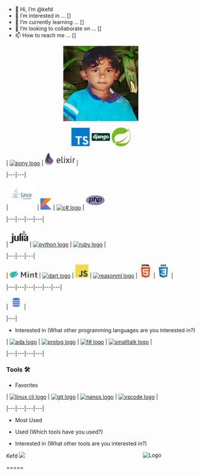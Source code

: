- 👋 Hi, I’m @kefd
- 👀 I’m interested in ... []
- 🌱 I’m currently learning ... []
- 💞️ I’m looking to collaborate on ... []
- 📫 How to reach me ... []

<p align="center">
  <img src="https://github.com/kefd/kefd/blob/main/WhatsApp%20Image%202021-05-23%20at%2022.25.05.jpeg" width="200" height="200" />
</p>
<p align="center">
    <img src="https://raw.githubusercontent.com/devicons/devicon/master/icons/typescript/typescript-original.svg" width="50" height="50" />
    <img src="https://raw.githubusercontent.com/devicons/devicon/master/icons/django/django-original.svg" width="50" height="50" />
    <img src="https://raw.githubusercontent.com/devicons/devicon/master/icons/spring/spring-original.svg" width="50" height="50" />
</p>

| [<img src="https://www.ponylang.io/images/logo.png" alt="pony logo" width="50">](https://www.ponylang.io/) | [<img src="https://raw.githubusercontent.com/elixir-lang/elixir-lang.github.com/master/images/logo/logo.png" alt="elixir logo" width="80">](https://elixir-lang.org/) |

|---|---|

| [<img src="https://raw.githubusercontent.com/github/explore/80688e429a7d4ef2fca1e82350fe8e3517d3494d/topics/java/java.png" alt="java logo" width="70">](https://www.java.com/) | [<img src="https://raw.githubusercontent.com/github/explore/80688e429a7d4ef2fca1e82350fe8e3517d3494d/topics/kotlin/kotlin.png" alt="kotlin logo" width="30">](https://kotlinlang.org/) | [<img src="https://cdn.cdnlogo.com/logos/c/27/c.svg" alt="c# logo" width="35">](https://docs.microsoft.com/en-us/dotnet/csharp/) | [<img src="https://raw.githubusercontent.com/github/explore/ccc16358ac4530c6a69b1b80c7223cd2744dea83/topics/php/php.png" alt="php logo" width="50">](https://www.php.net/)

|---|---|---|---|

| [<img src="https://raw.githubusercontent.com/github/explore/cfd26557025b2ccaa2d3d25f3e518e29ebea05c5/topics/julia/julia.png" alt="julia logo" width="50">](https://julialang.org/) | [<img src="https://www.python.org/static/img/python-logo-large.c36dccadd999.png?1576869008" alt="python logo" width="34">](https://www.python.org/) | [<img src="https://www.ruby-lang.org/images/header-ruby-logo.png" alt="ruby logo" width="35">](https://www.ruby-lang.org/) |

|---|---|---|

| [<img src="https://raw.githubusercontent.com/mint-lang/mint/master/src/assets/mint-logo.svg" alt="mint logo" width="75">](https://www.mint-lang.com/) | [<img src="https://github.com/dart-lang/site-shared/blob/master/src/_assets/image/dart/logo%2Btext/vertical/default.svg" alt="dart logo" width="26">](https://dart.dev/) | [<img src="https://raw.githubusercontent.com/github/explore/80688e429a7d4ef2fca1e82350fe8e3517d3494d/topics/javascript/javascript.png" alt="js logo" width="35">](https://www.mint-lang.com/) | [<img src="https://reasonml.github.io/img/reason.svg" alt="reasonml logo" width="75">](https://reasonml.github.io/) | [<img src="https://raw.githubusercontent.com/github/explore/80688e429a7d4ef2fca1e82350fe8e3517d3494d/topics/html/html.png" alt="html logo" width="35">](https://developer.mozilla.org/pt-BR/docs/Web/HTML) | [<img src="https://raw.githubusercontent.com/github/explore/80688e429a7d4ef2fca1e82350fe8e3517d3494d/topics/css/css.png" alt="css logo" width="35">](https://developer.mozilla.org/pt-BR/docs/Web/CSS) |

|---|---|---|---|---|---|

| [<img src="https://raw.githubusercontent.com/github/explore/80688e429a7d4ef2fca1e82350fe8e3517d3494d/topics/sql/sql.png" alt="sql logo" width="35">](https://www.mint-lang.com/) |

|---|

- Interested in (What other programming languages are you interested in?)

| [<img src="https://w7.pngwing.com/pngs/538/352/png-transparent-ada-lovelace-programmer-programming-language-strong-typing-computer-label-computer-logo.png" alt="ada logo" width="40">](https://www.adacore.com/about-ada) | [<img src="https://www.swi-prolog.org/icons/swipl.png" alt="prolog logo" width="50">](https://www.swi-prolog.org/) | [<img src="https://fsharp.org/img/logo/fsharp256.png" alt="f# logo" width="35">](https://fsharp.org/) | [<img src="https://lh3.googleusercontent.com/proxy/_Ubg7XTV31-wJiwO7iILEX68NiXxWueSeprxicliaBE2H285QBuq43CgKNsKno5UBYT10WMaijtZTbqTH2iA072DXlvThENtHhAX83A" alt="smalltalk logo" width="50">](https://fsharp.org/) |

|---|---|---|---|

### Tools 🛠️

- Favorites

| [<img src="https://www.nayab.xyz/assets/img/linux-cli-book.png" alt="linux cli logo" width="70">](https://www.linuxjournal.com/content/linux-command-line-interface-introduction-guide) | [<img src="https://git-scm.com/images/logo@2x.png" alt="git logo" width="70">](https://git-scm.com/) | [<img src="https://repository-images.githubusercontent.com/115159616/44eb1980-a6f4-11e9-9e7b-df7adf662967" alt="nanos logo" width="75">](https://nanos.org/) | [<img src="https://cdn.worldvectorlogo.com/logos/visual-studio-code-1.svg" alt="vscode logo" width="30">](https://code.visualstudio.com/) |

|---|---|---|---|

- Most Used

- Used (Which tools have you used?)

- Interested in (What other tools are you interested in?)

<img src="https://media.giphy.com/media/M9gbBd9nbDrOTu1Mqx/giphy.gif" width="140" alt="Logo" align="right" /> Kefd <img src="https://media.giphy.com/media/VgCDAzcKvsR6OM0uWg/giphy.gif" width="50">

=====

<!---
kefd/kefd is a ✨ special ✨ repository because its `README.md` (this file) appears on your GitHub profile.
You can click the Preview link to take a look at your changes.
--->
